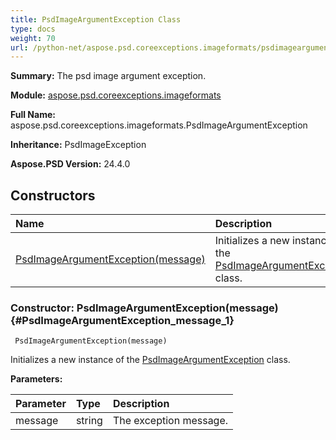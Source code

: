 ```yaml
---
title: PsdImageArgumentException Class
type: docs
weight: 70
url: /python-net/aspose.psd.coreexceptions.imageformats/psdimageargumentexception/
---
```


**Summary:** The psd image argument exception.

**Module:** [aspose.psd.coreexceptions.imageformats](/psd/python-net/aspose.psd.coreexceptions.imageformats/)

**Full Name:** aspose.psd.coreexceptions.imageformats.PsdImageArgumentException

**Inheritance:** PsdImageException

**Aspose.PSD Version:** 24.4.0

## **Constructors**
| **Name** | **Description** |
| :- | :- |
| [PsdImageArgumentException(message)](#PsdImageArgumentException_message_1) | Initializes a new instance of the [PsdImageArgumentException](/psd/python-net/aspose.psd.coreexceptions.imageformats/psdimageargumentexception/) class. |


### Constructor: PsdImageArgumentException(message) {#PsdImageArgumentException_message_1}


```
 PsdImageArgumentException(message) 
```

Initializes a new instance of the [PsdImageArgumentException](/psd/python-net/aspose.psd.coreexceptions.imageformats/psdimageargumentexception/) class.

**Parameters:**

| Parameter | Type | Description |
| :- | :- | :- |
| message | string | The exception message. |

